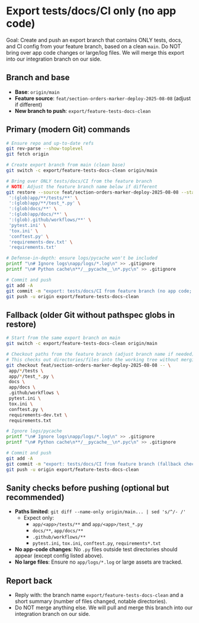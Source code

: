 # Export tests/docs/CI only (no app code)

Goal: Create and push an export branch that contains ONLY tests, docs, and CI config from your feature branch, based on a clean `main`. Do NOT bring over app code changes or large/log files. We will merge this export into our integration branch on our side.

## Branch and base
- **Base**: `origin/main`
- **Feature source**: `feat/section-orders-marker-deploy-2025-08-08` (adjust if different)
- **New branch to push**: `export/feature-tests-docs-clean`

## Primary (modern Git) commands
```bash
# Ensure repo and up-to-date refs
git rev-parse --show-toplevel
git fetch origin

# Create export branch from main (clean base)
git switch -c export/feature-tests-docs-clean origin/main

# Bring over ONLY tests/docs/CI from the feature branch
# NOTE: Adjust the feature branch name below if different
git restore --source feat/section-orders-marker-deploy-2025-08-08 --staged --worktree -- \
 ':(glob)app/**/tests/**' \
 ':(glob)app/**/test_*.py' \
 ':(glob)docs/**' \
 ':(glob)app/docs/**' \
 ':(glob).github/workflows/**' \
 'pytest.ini' \
 'tox.ini' \
 'conftest.py' \
 'requirements-dev.txt' \
 'requirements.txt'

# Defense-in-depth: ensure logs/pycache won't be included
printf "\n# Ignore logs\napp/logs/*.log\n" >> .gitignore
printf "\n# Python cache\n**/__pycache__\n*.pyc\n" >> .gitignore

# Commit and push
git add -A
git commit -m "export: tests/docs/CI from feature branch (no app code; ignore logs/pycache)"
git push -u origin export/feature-tests-docs-clean
```

## Fallback (older Git without pathspec globs in restore)
```bash
# Start from the same export branch on main
git switch -c export/feature-tests-docs-clean origin/main

# Checkout paths from the feature branch (adjust branch name if needed)
# This checks out directories/files into the working tree without merging the whole branch
git checkout feat/section-orders-marker-deploy-2025-08-08 -- \
 app/*/tests \
 app/*/test_*.py \
 docs \
 app/docs \
 .github/workflows \
 pytest.ini \
 tox.ini \
 conftest.py \
 requirements-dev.txt \
 requirements.txt

# Ignore logs/pycache
printf "\n# Ignore logs\napp/logs/*.log\n" >> .gitignore
printf "\n# Python cache\n**/__pycache__\n*.pyc\n" >> .gitignore

# Commit and push
git add -A
git commit -m "export: tests/docs/CI from feature branch (fallback checkout; no app code)"
git push -u origin export/feature-tests-docs-clean
```

## Sanity checks before pushing (optional but recommended)
- **Paths limited**: `git diff --name-only origin/main... | sed 's/^/- /'`
  - Expect only:
    - `app/<app>/tests/**` and `app/<app>/test_*.py`
    - `docs/**`, `app/docs/**`
    - `.github/workflows/**`
    - `pytest.ini`, `tox.ini`, `conftest.py`, `requirements*.txt`
- **No app-code changes**: No `.py` files outside test directories should appear (except config listed above).
- **No large files**: Ensure no `app/logs/*.log` or large assets are tracked.

## Report back
- Reply with: the branch name `export/feature-tests-docs-clean` and a short summary (number of files changed, notable directories).
- Do NOT merge anything else. We will pull and merge this branch into our integration branch on our side.
